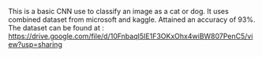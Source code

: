 This is a basic CNN use to classify an image as a cat or dog.
It uses combined dataset from microsoft and kaggle.
Attained an accuracy of 93%.
The dataset can be found at : https://drive.google.com/file/d/10FnbaqI5IE1F3OKxOhx4wiBW807PenC5/view?usp=sharing
